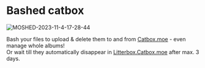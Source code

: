 # Bashed catbox

![MOSHED-2023-11-4-17-28-44](https://github.com/berwiecom/bashed-catbox/assets/34105153/4a8afda9-5060-44c1-984a-5c9b9786fbe4)

Bash your files to upload & delete them to and from [Catbox.moe](https://Catbox.moe) - even manage whole albums!  
Or wait till they automatically disappear in [Litterbox.Catbox.moe](https://litterbox.catbox.moe) after max. 3 days.
